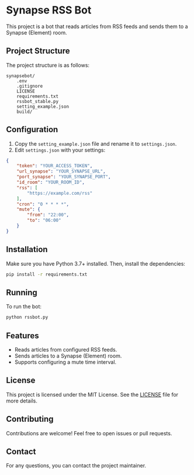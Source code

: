 # Synapse RSS Bot

This project is a bot that reads articles from RSS feeds and sends them to a Synapse (Element) room.

## Project Structure

The project structure is as follows:

```
synapsebot/
    .env
    .gitignore
    LICENSE
    requirements.txt
    rssbot_stable.py
    setting_example.json
    build/
```

## Configuration

1. Copy the `setting_example.json` file and rename it to `settings.json`.
2. Edit `settings.json` with your settings:

```json
{
    "token": "YOUR_ACCESS_TOKEN",
    "url_synapse": "YOUR_SYNAPSE_URL",
    "port_synapse": "YOUR_SYNAPSE_PORT",
    "id_room": "YOUR_ROOM_ID",
    "rss": [
        "https://example.com/rss"
    ],
    "cron": "0 * * * *",
    "mute": {
        "from": "22:00",
        "to": "06:00"
    }
}
```

## Installation

Make sure you have Python 3.7+ installed. Then, install the dependencies:

```sh
pip install -r requirements.txt
```

## Running

To run the bot:

```sh
python rssbot.py
```

## Features

- Reads articles from configured RSS feeds.
- Sends articles to a Synapse (Element) room.
- Supports configuring a mute time interval.

## License

This project is licensed under the MIT License. See the [LICENSE](LICENSE) file for more details.

## Contributing

Contributions are welcome! Feel free to open issues or pull requests.

## Contact

For any questions, you can contact the project maintainer.